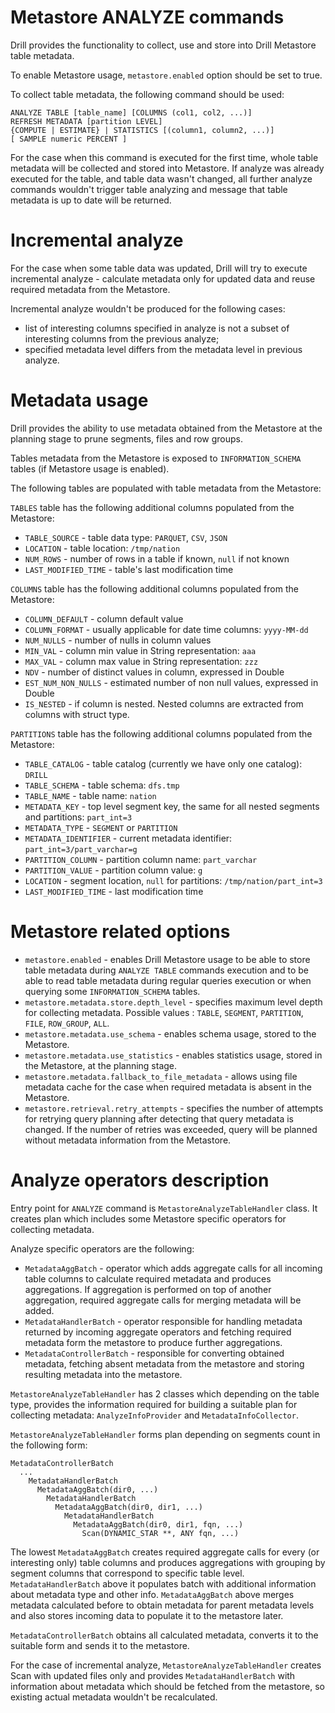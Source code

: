 # Metastore ANALYZE commands

Drill provides the functionality to collect, use and store into Drill Metastore table metadata.

To enable Metastore usage, `metastore.enabled` option should be set to true.

To collect table metadata, the following command should be used:

```
ANALYZE TABLE [table_name] [COLUMNS (col1, col2, ...)]
REFRESH METADATA [partition LEVEL]
{COMPUTE | ESTIMATE} | STATISTICS [(column1, column2, ...)]
[ SAMPLE numeric PERCENT ]
```

For the case when this command is executed for the first time, whole table metadata will be collected and stored into
 Metastore.
If analyze was already executed for the table, and table data wasn't changed, all further analyze commands wouldn't
 trigger table analyzing and message that table metadata is up to date will be returned.

# Incremental analyze

For the case when some table data was updated, Drill will try to execute incremental analyze - calculate metadata only
 for updated data and reuse required metadata from the Metastore.

Incremental analyze wouldn't be produced for the following cases:
 - list of interesting columns specified in analyze is not a subset of interesting columns from the previous analyze;
 - specified metadata level differs from the metadata level in previous analyze.

# Metadata usage

Drill provides the ability to use metadata obtained from the Metastore at the planning stage to prune segments, files
 and row groups.

Tables metadata from the Metastore is exposed to `INFORMATION_SCHEMA` tables (if Metastore usage is enabled).

The following tables are populated with table metadata from the Metastore:

`TABLES` table has the following additional columns populated from the Metastore:
 - `TABLE_SOURCE` - table data type: `PARQUET`, `CSV`, `JSON`
 - `LOCATION` - table location: `/tmp/nation`
 - `NUM_ROWS` - number of rows in a table if known, `null` if not known
 - `LAST_MODIFIED_TIME` - table's last modification time

`COLUMNS` table has the following additional columns populated from the Metastore:
 - `COLUMN_DEFAULT` - column default value
 - `COLUMN_FORMAT` - usually applicable for date time columns: `yyyy-MM-dd`
 - `NUM_NULLS` - number of nulls in column values
 - `MIN_VAL` - column min value in String representation: `aaa`
 - `MAX_VAL` - column max value in String representation: `zzz`
 - `NDV` - number of distinct values in column, expressed in Double
 - `EST_NUM_NON_NULLS` - estimated number of non null values, expressed in Double
 - `IS_NESTED` - if column is nested. Nested columns are extracted from columns with struct type.

`PARTITIONS` table has the following additional columns populated from the Metastore:
 - `TABLE_CATALOG` - table catalog (currently we have only one catalog): `DRILL`
 - `TABLE_SCHEMA` - table schema: `dfs.tmp`
 - `TABLE_NAME` - table name: `nation`
 - `METADATA_KEY` - top level segment key, the same for all nested segments and partitions: `part_int=3`
 - `METADATA_TYPE` - `SEGMENT` or `PARTITION`
 - `METADATA_IDENTIFIER` - current metadata identifier: `part_int=3/part_varchar=g`
 - `PARTITION_COLUMN` - partition column name: `part_varchar`
 - `PARTITION_VALUE` - partition column value: `g`
 - `LOCATION` - segment location, `null` for partitions: `/tmp/nation/part_int=3`
 - `LAST_MODIFIED_TIME` - last modification time

# Metastore related options

 - `metastore.enabled` - enables Drill Metastore usage to be able to store table metadata during `ANALYZE TABLE` commands 
execution and to be able to read table metadata during regular queries execution or when querying some `INFORMATION_SCHEMA` tables.
 - `metastore.metadata.store.depth_level` - specifies maximum level depth for collecting metadata.
 Possible values : `TABLE`, `SEGMENT`, `PARTITION`, `FILE`, `ROW_GROUP`, `ALL`.
 - `metastore.metadata.use_schema` - enables schema usage, stored to the Metastore.
 - `metastore.metadata.use_statistics` - enables statistics usage, stored in the Metastore, at the planning stage.
 - `metastore.metadata.fallback_to_file_metadata` - allows using file metadata cache for the case when required metadata is absent in the Metastore.
 - `metastore.retrieval.retry_attempts` - specifies the number of attempts for retrying query planning after detecting that query metadata is changed. 
 If the number of retries was exceeded, query will be planned without metadata information from the Metastore.
 
# Analyze operators description

Entry point for `ANALYZE` command is `MetastoreAnalyzeTableHandler` class. It creates plan which includes some
Metastore specific operators for collecting metadata.

Analyze specific operators are the following:
 - `MetadataAggBatch` - operator which adds aggregate calls for all incoming table columns to calculate required
  metadata and produces aggregations. If aggregation is performed on top of another aggregation, required aggregate calls for merging metadata will be added.
 - `MetadataHandlerBatch` - operator responsible for handling metadata returned by incoming aggregate operators and
  fetching required metadata form the metastore to produce further aggregations.
 - `MetadataControllerBatch` - responsible for converting obtained metadata, fetching absent metadata from the metastore
  and storing resulting metadata into the metastore.

`MetastoreAnalyzeTableHandler` has 2 classes which depending on the table type, provides the information
required for building a suitable plan for collecting metadata: `AnalyzeInfoProvider` and `MetadataInfoCollector`.

`MetastoreAnalyzeTableHandler` forms plan  depending on segments count in the following form:

```
MetadataControllerBatch
  ...
    MetadataHandlerBatch
      MetadataAggBatch(dir0, ...)
        MetadataHandlerBatch
          MetadataAggBatch(dir0, dir1, ...)
            MetadataHandlerBatch
              MetadataAggBatch(dir0, dir1, fqn, ...)
                Scan(DYNAMIC_STAR **, ANY fqn, ...)
```

The lowest `MetadataAggBatch` creates required aggregate calls for every (or interesting only) table columns
and produces aggregations with grouping by segment columns that correspond to specific table level.
`MetadataHandlerBatch` above it populates batch with additional information about metadata type and other info.
`MetadataAggBatch` above merges metadata calculated before to obtain metadata for parent metadata levels and also stores incoming data to populate it to the metastore later.

`MetadataControllerBatch` obtains all calculated metadata, converts it to the suitable form and sends it to the metastore.

For the case of incremental analyze, `MetastoreAnalyzeTableHandler` creates Scan with updated files only
and provides `MetadataHandlerBatch` with information about metadata which should be fetched from the metastore, so existing actual metadata wouldn't be recalculated.
